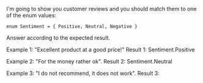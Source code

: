 I'm going to show you customer reviews and you should match them to one of the enum values:

`enum Sentiment = { Positive, Neutral, Negative }`

Answer according to the expected result.

Example 1: "Excellent product at a good price!"
Result 1: Sentiment.Positive

Example 2: "For the money rather ok".
Result 2: Sentiment.Neutral

Example 3: "I do not recommend, it does not work".
Result 3: